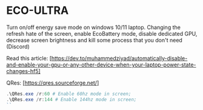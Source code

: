 # ECO-ULTRA
Turn on/off energy save mode on windows 10/11 laptop. Changing the refresh hate of the screen, enable EcoBattery mode, disable dedicated GPU, decrease screen brightness and kill some process that you don't need (Discord)

Read this article: [https://dev.to/muhammedziyad/automatically-disable-and-enable-your-gpu-or-any-other-device-when-your-laptop-power-state-changes-hf5]

QRes: [https://qres.sourceforge.net/]
```ps1
.\QRes.exe /r:60 # Enable 60hz mode in screen;
.\QRes.exe /r:144 # Enable 144hz mode in screen;
``

